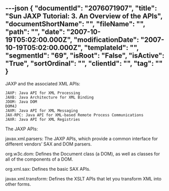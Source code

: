 ---json
{
  "documentId": "2076071907",
  "title": "Sun JAXP Tutorial: 3. An Overview of the APIs",
  "documentShortName": "",
  "fileName": "",
  "path": "",
  "date": "2007-10-19T05:02:00.000Z",
  "modificationDate": "2007-10-19T05:02:00.000Z",
  "templateId": "",
  "segmentId": "69",
  "isRoot": "False",
  "isActive": "True",
  "sortOrdinal": "",
  "clientId": "",
  "tag": ""
}
---

JAXP and the associated XML APIs:

    JAXP: Java API for XML Processing
    JAXB: Java Architecture for XML Binding
    JDOM: Java DOM
    DOM4J
    JAXM: Java API for XML Messaging
    JAX-RPC: Java API for XML-based Remote Process Communications
    JAXR: Java API for XML Registries

The JAXP APIs:

javax.xml.parsers: The JAXP APIs, which provide a common interface for different vendors’ SAX and DOM parsers.

org.w3c.dom: Defines the Document class (a DOM), as well as classes for all of the components of a DOM.

org.xml.sax: Defines the basic SAX APIs. 

javax.xml.transform: Defines the XSLT APIs that let you transform XML into other forms.
